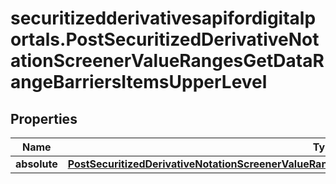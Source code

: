 # securitizedderivativesapifordigitalportals.PostSecuritizedDerivativeNotationScreenerValueRangesGetDataRangeBarriersItemsUpperLevel

## Properties

Name | Type | Description | Notes
------------ | ------------- | ------------- | -------------
**absolute** | [**PostSecuritizedDerivativeNotationScreenerValueRangesGetDataRangeBarriersItemsUpperLevelAbsolute**](PostSecuritizedDerivativeNotationScreenerValueRangesGetDataRangeBarriersItemsUpperLevelAbsolute.md) |  | [optional] 


